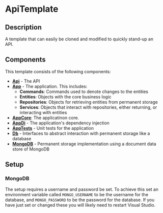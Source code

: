 # ApiTemplate
## Description
A template that can easily be cloned and modified to quickly stand-up an API.

## Components
This template consists of the following components:

* **[Api](./Api/README.md)** - The API
* **[App](./App/README.md)** - The application.  This includes:
  * **Commands**: Commands used to denote changes to the entities
  * **Entities**: Objects with the core business logic
  * **Repositories**: Objects for retrieving entities from permanent storage
  * **Services**: Objects that interact with repositories, either returning, or interacting with entities
* **[AppCore](./AppCore/README.md)**: The applicatinon core.
* **[AppDi](./AppDi/README.md)** - The application's dependency injection
* **[AppTests](./AppTests/README.md)** - Unit tests for the application
* **[Db](./Db/README.md)** - Interfaces to abstract interaction with permanent storage like a database
* **[MongoDB](./MongoDb/README.md)** - Permanent storage implementation using a document data store of MongoDB

## Setup
### MongoDB
The setup requires a username and password be set. To achieve this set an environment variable called `MONGO_USERNAME` to be the username for the database, and `MONGO_PASSWORD` to be the password for the database.  If you have just set or changed these you will likely need to restart Visual Studio.